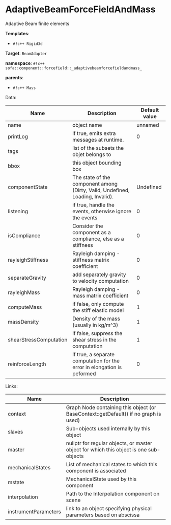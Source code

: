 # AdaptiveBeamForceFieldAndMass

Adaptive Beam finite elements


__Templates__:

- `#!c++ Rigid3d`

__Target__: `BeamAdapter`

__namespace__: `#!c++ sofa::component::forcefield::_adaptivebeamforcefieldandmass_`

__parents__: 

- `#!c++ Mass`

Data: 

<table>
<thead>
    <tr>
        <th>Name</th>
        <th>Description</th>
        <th>Default value</th>
    </tr>
</thead>
<tbody>
	<tr>
		<td>name</td>
		<td>
object name
</td>
		<td>unnamed</td>
	</tr>
	<tr>
		<td>printLog</td>
		<td>
if true, emits extra messages at runtime.
</td>
		<td>0</td>
	</tr>
	<tr>
		<td>tags</td>
		<td>
list of the subsets the objet belongs to
</td>
		<td></td>
	</tr>
	<tr>
		<td>bbox</td>
		<td>
this object bounding box
</td>
		<td></td>
	</tr>
	<tr>
		<td>componentState</td>
		<td>
The state of the component among (Dirty, Valid, Undefined, Loading, Invalid).
</td>
		<td>Undefined</td>
	</tr>
	<tr>
		<td>listening</td>
		<td>
if true, handle the events, otherwise ignore the events
</td>
		<td>0</td>
	</tr>
	<tr>
		<td>isCompliance</td>
		<td>
Consider the component as a compliance, else as a stiffness
</td>
		<td>0</td>
	</tr>
	<tr>
		<td>rayleighStiffness</td>
		<td>
Rayleigh damping - stiffness matrix coefficient
</td>
		<td>0</td>
	</tr>
	<tr>
		<td>separateGravity</td>
		<td>
add separately gravity to velocity computation
</td>
		<td>0</td>
	</tr>
	<tr>
		<td>rayleighMass</td>
		<td>
Rayleigh damping - mass matrix coefficient
</td>
		<td>0</td>
	</tr>
	<tr>
		<td>computeMass</td>
		<td>
if false, only compute the stiff elastic model
</td>
		<td>1</td>
	</tr>
	<tr>
		<td>massDensity</td>
		<td>
Density of the mass (usually in kg/m^3)
</td>
		<td>1</td>
	</tr>
	<tr>
		<td>shearStressComputation</td>
		<td>
if false, suppress the shear stress in the computation
</td>
		<td>1</td>
	</tr>
	<tr>
		<td>reinforceLength</td>
		<td>
if true, a separate computation for the error in elongation is peformed
</td>
		<td>0</td>
	</tr>

</tbody>
</table>

Links: 

| Name | Description |
| ---- | ----------- |
|context|Graph Node containing this object (or BaseContext::getDefault() if no graph is used)|
|slaves|Sub-objects used internally by this object|
|master|nullptr for regular objects, or master object for which this object is one sub-objects|
|mechanicalStates|List of mechanical states to which this component is associated|
|mstate|MechanicalState used by this component|
|interpolation|Path to the Interpolation component on scene|
|instrumentParameters|link to an object specifying physical parameters based on abscissa|



